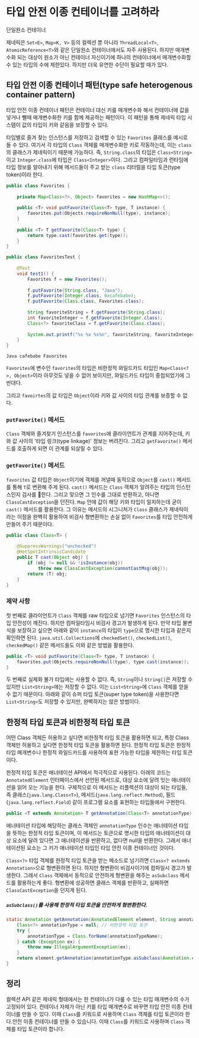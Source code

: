 # 타입 안전 이종 컨테이너를 고려하라

단일원소 컨테이너

제네릭은 `Set<E>`, `Map<K, V>` 등의 컬렉션 뿐 아니라 `ThreadLocal<T>`, `AtomicReference<T>`와 같은 단일원소 컨테이너에서도 자주 사용된다. 하지만 매개변수화 되는 대상이 원소가 아닌 컨테이너 자신이기에 하나의 컨테이너에서 매개변수화할 수 있는 타입의 수에 제한있다. 하지만 더욱 유연한 수단이 필요할 때가 있다.

## 타입 안전 이종 컨테이너 패턴(type safe heterogenous container pattern)

타입 안전 이종 컨테이너 패턴은 컨테이너 대신 키를 매개변수화 해서 컨테이너에 값을 넣거나 뺄때 매개변수화한 키를 함께 제공하는 패턴이다. 이 패턴을 통해 제네릭 타입 시스템이 값의 타입이 키와 같음을 보장할 수 있다.

타입별로 즐겨 찾는 인스턴스를 저장하고 검색할 수 있는 `Favorites` 클래스를 예시로 들 수 있다. 여기서 각 타입의 `Class` 객체를 매개변수화한 키로 작동하는데, 이는 `class`의 클래스가 제네릭이기 때문에 가능하다. 즉, `String.class`의 타입은 `Class<String>`이고 `Integer.class`에 타입은 `Class<Integer>`이다. 그리고 컴파일타임과 런타임에 타입 정보를 알아내기 위해 메서드들이 주고 받는 `class` 리터럴을 타입 토큰(type token)이라 한다.

```java
public class Favorites {  
  
    private Map<Class<?>, Object> favorites = new HashMap<>();  
  
    public <T> void putFavorite(Class<T> type, T instance) {  
        favorites.put(Objects.requireNonNull(type), instance);  
    }  
  
    public <T> T getFavorite(Class<T> type) {  
        return type.cast(favorites.get(type));  
    }  
}
```

```java
public class FavoritesTest {  
  
    @Test  
    void test1() {  
        Favorites f = new Favorites();  
  
        f.putFavorite(String.class, "Java");  
        f.putFavorite(Integer.class, 0xcafebabe);  
        f.putFavorite(Class.class, Favorites.class);  
  
        String favoriteString = f.getFavorite(String.class);  
        int favoriteInteger = f.getFavorite(Integer.class);  
        Class<?> favoriteClass = f.getFavorite(Class.class);  
  
        System.out.printf("%s %x %s%n", favoriteString, favoriteInteger, favoriteClass.getName());  
    }  
}
```

```
Java cafebabe Favorites
```

`Favorites`에 변수인 `favorites`의 타입은 비한정적 와일드카드 타입인 `Map<Class<?>, Object>`이라 아무것도 넣을 수 없어 보이지만, 와일드카드 타입이 중첩되었기에 그 반대다.

그리고 `favoirtes`의 값 타입은 `Object`이라 키와 값 사이의 타입 관계를 보증할 수 없다.

### `putFavorite()` 메서드

`Class` 객체와 즐겨찾기 인스턴스를 `favorites`에 클라이언트가 관계를 지어주는데, 키와 값 사이의 '타입 링크(type linkage)' 정보는 버려진다. 그리고 `getFavorite()` 메서드를 호출하게 되면 이 관계를 되살릴 수 있다.

### `getFavorite()` 메서드

`favorites` 값 타입은 `Object`이기에 객체를 꺼낼때 동적으로 `Object`를 `cast()` 메서드를 통해 `T`로 변환해 주게 된다. `cast()` 메서드는 `Class` 객체가 알려주는 타입의 인스턴스인지 검사를 한다. 그리고 맞으면 그 인수를 그대로 반환하고, 아니면 `ClassCastException`을 던진다. `Map` 안에 값이 해당 키와 타입이 일치하는데 굳이 `cast()` 메서드를 활용한다. 그 이유는 메서드의 시그니처가 `Class` 클래스가 제네릭이라는 이점을 완벽히 활용하여 비검사 형변환하는 손실 없이 `Favorites`를 타입 안전하게 만들어 주기 때문이다.

```java
public class Class<T> {
	
	@SuppressWarnings("unchecked")  
	@HotSpotIntrinsicCandidate  
	public T cast(Object obj) {  
	    if (obj != null && !isInstance(obj))  
	        throw new ClassCastException(cannotCastMsg(obj));  
	    return (T) obj;  
	}
}
```

### 제약 사항

첫 번째로 클라이언트가 `Class` 객체를 raw 타입으로 넘기면 `Favorites` 인스턴스의 타입 안전성이 깨진다. 하지만 컴파일타임시 비검사 경고가 발생하게 된다. 만약 타입 불변식을 보장하고 싶으면 아래와 같이 `instance`의 타입이 `type`으로 명시한 타입과 같은지 확인하면 된다. `java.util.Collections`에 `checkedSet()`, `checkedList()`, `checkedMap()` 같은 메서드들도 이와 같은 방법을 활용한다.

```java
public <T> void putFavorite(Class<T> type, T instance) {
    favorites.put(Objects.requireNonNull(type), type.cast(instance));
}
```

두 번째로 실체화 불가 타입에는 사용할 수 없다. 즉, `String`이나 `String[]`은 저장할 수 있지만 `List<String>`에는 저장할 수 없다. 이는 `List<String>`에 `Class` 객체를 얻을 수 없기 때문이다. 아래와 같이 슈퍼 타입 토큰(super type token)을 사용한다면 `List<String>`도 저장할 수 있지만, 완벽하지는 않은 방법이다.

## 한정적 타입 토큰과 비한정적 타입 토큰

어떤 Class 객체든 허용하고 싶다면 비한정적 타입 토큰을 활용하면 되고, 특정 Class 객체만 허용하고 싶다면 한정적 타입 토큰을 활용하면 된다. 한정적 타입 토큰은 한정적 타입 매개변수나 한정적 와일드카드를 사용하여 표현 가능한 타입을 제한하는 타입 토큰이다.

한정적 타입 토큰은 애너테이션 API에서 적극적으로 사용된다. 아래의 코드는 `AnnotatedElement` 인터페이스에서 선언된 메서드로, 대상 요소에 달려 잇는 애너테이션을 읽어 오는 기능을 한다. 구체적으로 이 메서드는 리플렉션의 대상이 되는 타입들, 즉 클래스(`java.lang.Class<T>`), 메서드(`java.lang.reflect.Method`), 필드(`java.lang.reflect.Field`) 같이 프로그램 요소를 표현하는 타입들에서 구현한다.

```java
public <T extends Annotation> T getAnnotation(Class<T> annotationType);
```

애너테이션 타입에 해당하는 클래스 객체인 `annotationType` 인수는 애너테이션 타입을 뜻하는 한정적 타입 토큰이며, 이 메서드는 토큰으로 명시한 타입의 애너테이션이 대상 요소에 달려 있다면 그 애너테이션을 반환하고, 없다면 null을 반환한다. 그래서 애너테이션된 요소는 그 키가 애너테이션 타입인 타입 안전 이종 컨테이너인 것이다.

`Class<?>` 타입 객체를 한정적 타입 토큰을 받는 메소드로 넘기려면 `Class<? extends Annotation>`으로 형변환하면 된다. 하지만 형변환이 비검사이기에 컴파일시 경고가 발생한다. 그래서 `Class` 객체에서 동적으로 안전하게 형변환을 해주는 `asSubclass` 메서드를 활용하는게 좋다. 형변환에 성공하면 클래스 객체를 반환하고, 실패하면 `ClassCastException`을 던지게 된다.

##### `asSubclass()`를 사용해 한정적 타입 토큰을 안전하게 형변환한다.

```java
static Annotation getAnnotation(AnnotatedElement element, String annotationTypeName) {
	Class<?> annotationType = null; // 비한정적 타입 토큰
	try {
		annotationType = Class.forName(annotationTypeName);
	} catch (Exception ex) {
		throw new IllegalArgumentException(ex);
	}
	return element.getAnnotation(annotationType.asSubclass(Annotation.class));
}
```
## 정리

컬렉션 API 같은 제네릭 형태에서는 한 컨테이너가 다룰 수 있는 타입 매개변수의 수가 고정되어 있다. 컨테이너 자체가 아닌 키를 타입 매개변수로 바꾸면 타입 안전 이종 컨테이너를 만들 수 있다. 이때 `Class`를 키워드로 사용하며 `Class` 객체를 타입 토큰이라 한다.안전 이종 컨테이너를 만들 수 있습니다. 이때 `Class`를 키워드로 사용하며 `Class` 객체를 타입 토큰이라 합니다.
